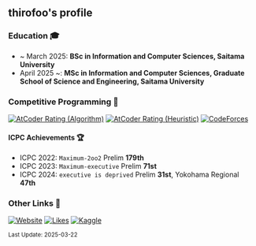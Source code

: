 ## thirofoo's profile

### Education 🎓
- ~ March 2025: **BSc in Information and Computer Sciences, Saitama University**
- April 2025 ~: **MSc in Information and Computer Sciences, Graduate School of Science and Engineering, Saitama University**

### Competitive Programming 🚀
[![AtCoder Rating (Algorithm)](https://badgen.org/img/atcoder/through/rating/algorithm?style=for-the-badge&label=algorithm)](https://atcoder.jp/users/through?contestType=algo)
[![AtCoder Rating (Heuristic)](https://badgen.org/img/atcoder/through/rating/heuristic?style=for-the-badge&label=heuristic)](https://atcoder.jp/users/through?contestType=heuristic)
[![CodeForces](https://img.shields.io/endpoint?url=https%3A%2F%2Fatcoder-badges.now.sh%2Fapi%2Fcodeforces%2Fjson%2Fthrough&style=for-the-badge)](https://codeforces.com/profile/through)

#### ICPC Achievements 🏆
- ICPC 2022: ``Maximum-2oo2`` Prelim **179th**
- ICPC 2023: ``Maximum-executive`` Prelim **71st**
- ICPC 2024: ``executive is deprived`` Prelim **31st**, Yokohama Regional **47th**

### Other Links 🔗
[![Website](https://img.shields.io/website?label=thirofoo.com&style=for-the-badge&url=https%3A%2F%2Fthirofoo.com)](https://thirofoo.com)
[![Likes](https://badgen.org/img/zenn/through/likes?style=for-the-badge)](https://zenn.dev/through)
[![Kaggle](https://img.shields.io/badge/Kaggle-Expert-purple?logo=kaggle&style=for-the-badge)](https://www.kaggle.com/through)

<sup>Last Update: 2025-03-22</sup>
